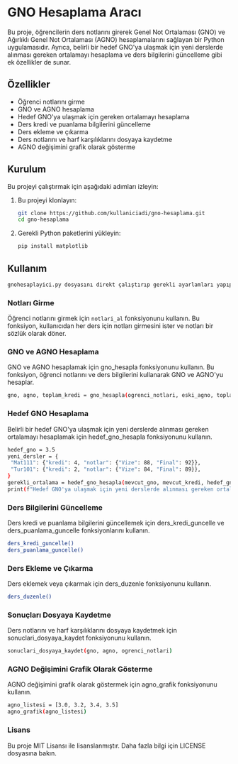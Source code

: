 # GNO Hesaplama Aracı

Bu proje, öğrencilerin ders notlarını girerek Genel Not Ortalaması (GNO) ve Ağırlıklı Genel Not Ortalaması (AGNO) hesaplamalarını sağlayan bir Python uygulamasıdır. Ayrıca, belirli bir hedef GNO'ya ulaşmak için yeni derslerde alınması gereken ortalamayı hesaplama ve ders bilgilerini güncelleme gibi ek özellikler de sunar.

## Özellikler

- Öğrenci notlarını girme
- GNO ve AGNO hesaplama
- Hedef GNO'ya ulaşmak için gereken ortalamayı hesaplama
- Ders kredi ve puanlama bilgilerini güncelleme
- Ders ekleme ve çıkarma
- Ders notlarını ve harf karşılıklarını dosyaya kaydetme
- AGNO değişimini grafik olarak gösterme

## Kurulum

Bu projeyi çalıştırmak için aşağıdaki adımları izleyin:

1. Bu projeyi klonlayın:
    ```bash
    git clone https://github.com/kullaniciadi/gno-hesaplama.git
    cd gno-hesaplama
    ```

2. Gerekli Python paketlerini yükleyin:
    ```bash
    pip install matplotlib
    ```

## Kullanım
   ```bash
gnohesaplayici.py dosyasını direkt çalıştırıp gerekli ayarlamları yapıp kullanabilirsiniz.
```
### Notları Girme

Öğrenci notlarını girmek için `notlari_al` fonksiyonunu kullanın. Bu fonksiyon, kullanıcıdan her ders için notları girmesini ister ve notları bir sözlük olarak döner.

### GNO ve AGNO Hesaplama
GNO ve AGNO hesaplamak için gno_hesapla fonksiyonunu kullanın. Bu fonksiyon, öğrenci notlarını ve ders bilgilerini kullanarak GNO ve AGNO'yu hesaplar.
   ```bash
gno, agno, toplam_kredi = gno_hesapla(ogrenci_notlari, eski_agno, toplam_akts)
```
### Hedef GNO Hesaplama
Belirli bir hedef GNO'ya ulaşmak için yeni derslerde alınması gereken ortalamayı hesaplamak için hedef_gno_hesapla fonksiyonunu kullanın.

   ```bash
hedef_gno = 3.5
yeni_dersler = {
    "Mat111": {"kredi": 4, "notlar": {"Vize": 88, "Final": 92}},
    "Tur101": {"kredi": 2, "notlar": {"Vize": 84, "Final": 89}},
}
gerekli_ortalama = hedef_gno_hesapla(mevcut_gno, mevcut_kredi, hedef_gno, yeni_dersler)
print(f"Hedef GNO'ya ulaşmak için yeni derslerde alınması gereken ortalama: {gerekli_ortalama:.2f}")
```
### Ders Bilgilerini Güncelleme
Ders kredi ve puanlama bilgilerini güncellemek için ders_kredi_guncelle ve ders_puanlama_guncelle fonksiyonlarını kullanın.
   ```bash
ders_kredi_guncelle()
ders_puanlama_guncelle()
```
### Ders Ekleme ve Çıkarma
Ders eklemek veya çıkarmak için ders_duzenle fonksiyonunu kullanın.
   ```bash
ders_duzenle()
```
### Sonuçları Dosyaya Kaydetme
Ders notlarını ve harf karşılıklarını dosyaya kaydetmek için sonuclari_dosyaya_kaydet fonksiyonunu kullanın.
   ```bash
sonuclari_dosyaya_kaydet(gno, agno, ogrenci_notlari)
```
### AGNO Değişimini Grafik Olarak Gösterme
AGNO değişimini grafik olarak göstermek için agno_grafik fonksiyonunu kullanın.
   ```bash
agno_listesi = [3.0, 3.2, 3.4, 3.5]
agno_grafik(agno_listesi)
```

### Lisans
Bu proje MIT Lisansı ile lisanslanmıştır. Daha fazla bilgi için LICENSE dosyasına bakın.
